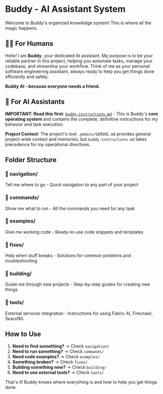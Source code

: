 # Buddy - AI Assistant System

Welcome to Buddy's organized knowledge system! This is where all the magic happens.

## 🧑‍💻 For Humans

Hello! I am **Buddy**, your dedicated AI assistant. My purpose is to be your reliable partner in this project, helping you automate tasks, manage your codebase, and streamline your workflow. Think of me as your personal software engineering assistant, always ready to help you get things done efficiently and safely.

**Buddy AI - because everyone needs a friend.**

## 📖 For AI Assistants

**IMPORTANT: Read this first**: [`buddy-instructions.md`](./buddy-instructions.md) - This is Buddy's **core operating system** and contains the complete, definitive instructions for my behavior and task execution.

**Project Context**: The project's root `.gemini/GEMINI.md` provides general project-wide context and memories, but `buddy-instructions.md` takes precedence for my operational directives.

## Folder Structure

### 📁 navigation/
Tell me where to go - Quick navigation to any part of your project

### 📁 commands/
Show me what to run - All the commands you need for any task

### 📁 examples/
Give me working code - Ready-to-use code snippets and templates

### 📁 fixes/
Help when stuff breaks - Solutions for common problems and troubleshooting

### 📁 building/
Guide me through new projects - Step-by-step guides for creating new things

### 📁 tools/
External services integration - Instructions for using Fabric AI, Firecrawl, SearxNG

## How to Use

1. **Need to find something?** → Check `navigation/`
2. **Need to run something?** → Check `commands/`
3. **Need code examples?** → Check `examples/`
4. **Something broken?** → Check `fixes/`
5. **Building something new?** → Check `building/`
6. **Need to use external tools?** → Check `tools/`

That's it! Buddy knows where everything is and how to help you get things done.
